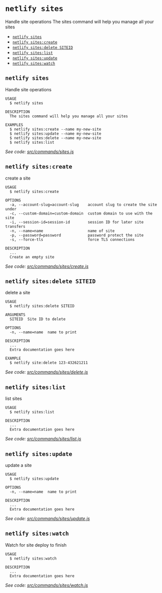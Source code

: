 `netlify sites`
===============

Handle site operations
The sites command will help you manage all your sites

* [`netlify sites`](#netlify-sites)
* [`netlify sites:create`](#netlify-sitescreate)
* [`netlify sites:delete SITEID`](#netlify-sitesdelete-siteid)
* [`netlify sites:list`](#netlify-siteslist)
* [`netlify sites:update`](#netlify-sitesupdate)
* [`netlify sites:watch`](#netlify-siteswatch)

## `netlify sites`

Handle site operations

```
USAGE
  $ netlify sites

DESCRIPTION
  The sites command will help you manage all your sites

EXAMPLES
  $ netlify sites:create --name my-new-site
  $ netlify sites:update --name my-new-site
  $ netlify sites:delete --name my-new-site
  $ netlify sites:list
```

_See code: [src/commands/sites.js](https://github.com/netlify/cli/blob/v2.0.0-alpha.4/src/commands/sites.js)_

## `netlify sites:create`

create a site

```
USAGE
  $ netlify sites:create

OPTIONS
  -a, --account-slug=account-slug    account slug to create the site under
  -c, --custom-domain=custom-domain  custom domain to use with the site
  -i, --session-id=session-id        session ID for later site transfers
  -n, --name=name                    name of site
  -p, --password=password            password protect the site
  -s, --force-tls                    force TLS connections

DESCRIPTION
  ...
  Create an empty site
```

_See code: [src/commands/sites/create.js](https://github.com/netlify/cli/blob/v2.0.0-alpha.4/src/commands/sites/create.js)_

## `netlify sites:delete SITEID`

delete a site

```
USAGE
  $ netlify sites:delete SITEID

ARGUMENTS
  SITEID  Site ID to delete

OPTIONS
  -n, --name=name  name to print

DESCRIPTION
  ...
  Extra documentation goes here

EXAMPLE
  $ netlify site:delete 123-432621211
```

_See code: [src/commands/sites/delete.js](https://github.com/netlify/cli/blob/v2.0.0-alpha.4/src/commands/sites/delete.js)_

## `netlify sites:list`

list sites

```
USAGE
  $ netlify sites:list

DESCRIPTION
  ...
  Extra documentation goes here
```

_See code: [src/commands/sites/list.js](https://github.com/netlify/cli/blob/v2.0.0-alpha.4/src/commands/sites/list.js)_

## `netlify sites:update`

update a site

```
USAGE
  $ netlify sites:update

OPTIONS
  -n, --name=name  name to print

DESCRIPTION
  ...
  Extra documentation goes here
```

_See code: [src/commands/sites/update.js](https://github.com/netlify/cli/blob/v2.0.0-alpha.4/src/commands/sites/update.js)_

## `netlify sites:watch`

Watch for site deploy to finish

```
USAGE
  $ netlify sites:watch

DESCRIPTION
  ...
  Extra documentation goes here
```

_See code: [src/commands/sites/watch.js](https://github.com/netlify/cli/blob/v2.0.0-alpha.4/src/commands/sites/watch.js)_
